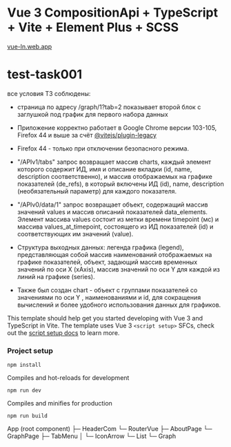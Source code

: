# Vue 3 CompositionApi + TypeScript + Vite + Element Plus + SCSS

[vue-ln.web.app](https://vue-ln.web.app/)

# test-task001
все условия ТЗ соблюдены:

- страница по адресу /graph/1?tab=2 показывает второй блок с заглушкой под график для первого набора данных

- Приложение корректно работает в Google Chrome версии 103-105, Firefox 44 и выше за счёт [@vitejs/plugin-legacy](https://www.npmjs.com/package/@vitejs/plugin-legacy)
- Firefox 44 - только при отключении безопасного режима.

- "/APIv1/tabs" запрос возвращает массив charts, каждый элемент которого содержит ИД, имя и описание вкладки (id, name, description соответственно), и массив отображаемых на графике показателей (de_refs), в который включены ИД (id), name, description (необязательный параметр) для каждого показателя.

-  "/APIv0/data/1" запрос возвращает объект, содержащий массив значений values и массив описаний показателей data_elements. Элемент массива values состоит из метки времени timepoint (мс) и массива values_at_timepoint, состоящего из ИД показателей (id) и соответствующих им значений (value).

- Структура выходных данных: легенда графика (legend), представляющая собой массив наименований отображаемых на графике показателей, объект, задающий массив временных значений по оси X (xAxis), массив значений по оси Y для каждой из линий на графике (series).

- Также был создан chart - объект с группами показателей со значениями по оси Y , наименованиями и id, для сокращения вычислений и более удобного использования данных для графиков.

This template should help get you started developing with Vue 3 and TypeScript in Vite. The template uses Vue 3 `<script setup>` SFCs, check out the [script setup docs](https://v3.vuejs.org/api/sfc-script-setup.html#sfc-script-setup) to learn more.

### Project setup
```
npm install
```

 Compiles and hot-reloads for development
```
npm run dev
```

 Compiles and minifies for production
```
npm run build
```

App (root component)
├─ HeaderCom
└─ RouterVue
   ├─ AboutPage
   └─ GraphPage
      ├─ TabMenu
      │  └─ IconArrow
      └─ List
         └─ Graph
